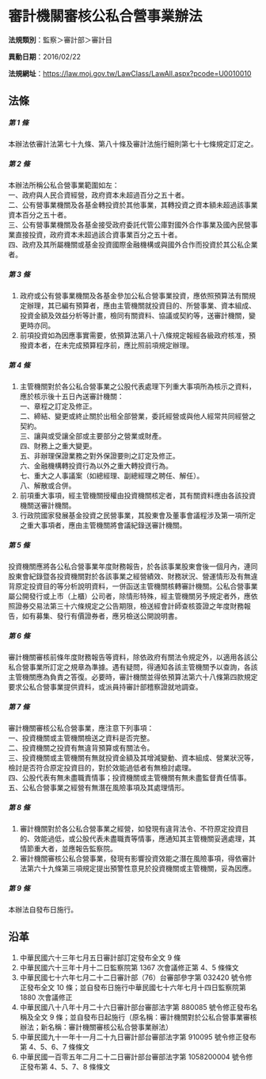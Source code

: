 # 審計機關審核公私合營事業辦法



**法規類別**：監察＞審計部＞審計目

**異動日期**：2016/02/22  

**法規網址**：https://law.moj.gov.tw/LawClass/LawAll.aspx?pcode=U0010010



## 法條
##### 第 1 條
本辦法依審計法第七十九條、第八十條及審計法施行細則第七十七條規定訂定之。

##### 第 2 條
本辦法所稱公私合營事業範圍如左：  
一、政府與人民合資經營，政府資本未超過百分之五十者。  
二、公有營事業機關及各基金轉投資於其他事業，其轉投資之資本額未超過該事業資本百分之五十者。  
三、公有營事業機關及各基金接受政府委託代管公庫對國外合作事業及國內民營事業直接投資，政府資本未超過該合資事業百分之五十者。  
四、政府及其所屬機關或基金投資國際金融機構或與國外合作而投資於其公私企業者。

##### 第 3 條
1. 政府或公有營事業機關及各基金參加公私合營事業投資，應依照預算法有關規定辦理，其已編有預算者，應由主管機關就投資目的、所營事業、資本組成、投資金額及效益分析等計畫，檢同有關資料、協議或契約等，送審計機關，變更時亦同。
1. 前項投資如為因應事實需要，依預算法第八十八條規定報經各級政府核准，預撥資本者，在未完成預算程序前，應比照前項規定辦理。

##### 第 4 條
1. 主管機關對於各公私合營事業之公股代表處理下列重大事項所為核示之資料，應於核示後十五日內送審計機關：  
一、章程之訂定及修正。  
二、締結、變更或終止關於出租全部營業，委託經營或與他人經常共同經營之契約。  
三、讓與或受讓全部或主要部分之營業或財產。  
四、財務上之重大變更。  
五、非辦理保證業務之對外保證要則之訂定及修正。  
六、金融機構轉投資行為以外之重大轉投資行為。  
七、重大之人事議案（如總經理、副總經理之聘任、解任）。  
八、解散或合併。
1. 前項重大事項，經主管機關授權由投資機關核定者，其有關資料應由各該投資機關送審計機關。
1. 行政院國家發展基金投資之民營事業，其股東會及董事會議程涉及第一項所定之重大事項者，應由主管機關將會議紀錄送審計機關。

##### 第 5 條
投資機關應將各公私合營事業年度財務報告，於各該事業股東會後一個月內，連同股東會紀錄暨各投資機關對於各該事業之經營績效、財務狀況、營運情形及有無違背原定投資目的等分析說明資料，一併函送主管機關核轉審計機關。公私合營事業屬公開發行或上市（上櫃）公司者，除情形特殊，經主管機關另予規定者外，應依照證券交易法第三十六條規定之公告期限，檢送經會計師查核簽證之年度財務報告，如有募集、發行有價證券者，應另檢送公開說明書。

##### 第 6 條
審計機關審核前條年度財務報告等資料，除依政府有關法令規定外，以適用各該公私合營事業所訂定之規章為準據。遇有疑問，得通知各該主管機關予以查詢，各該主管機關應為負責之答復。必要時，審計機關並得依預算法第六十八條第四款規定要求公私合營事業提供資料，或派員持審計部稽察證就地調查。

##### 第 7 條
審計機關審核公私合營事業，應注意下列事項：  
一、投資機關或主管機關檢送之資料是否完整。  
二、投資機關之投資有無違背預算或有關法令。  
三、投資機關或主管機關有無就投資金額及其增減變動、資本組成、營業狀況等，檢討是否符合原定投資目的，對於效能過低者有無檢討處理。  
四、公股代表有無未盡職責情事；投資機關或主管機關有無未盡監督責任情事。  
五、公私合營事業之經營有無潛在風險事項及其處理情形。

##### 第 8 條
1. 審計機關對於各公私合營事業之經營，如發現有違背法令、不符原定投資目的、效能過低，或公股代表未盡職責等情事，應通知其主管機關妥適處理，其情節重大者，並應報告監察院。
1. 審計機關審核公私合營事業，發現有影響投資效能之潛在風險事項，得依審計法第六十九條第三項規定提出預警性意見於投資機關或主管機關，妥為因應。

##### 第 9 條
本辦法自發布日施行。

## 沿革
1. 中華民國六十三年七月五日審計部訂定發布全文 9  條
1. 中華民國六十三年十月十二日監察院第 1367 次會議修正第 4、5 條條文
1. 中華民國七十六年七月二十二日審計部（76）台審部參字第 032420 號令修正發布全文 10 條；並自發布日施行中華民國七十六年七月十四日監察院第 1880 次會議修正
1. 中華民國八十八年十月二十六日審計部台審部法字第 880085 號令修正發布名稱及全文 9  條；並自發布日起施行（原名稱：審計機關對於公私合營事業審核辦法；新名稱：審計機關審核公私合營事業辦法）
1. 中華民國九十一年十一月二十九日審計部台審部法字第 910095 號令修正發布第 4、5、6、7 條條文
1. 中華民國一百零五年二月二十二日審計部台審部法字第 1058200004 號令修正發布第 4、5、7、8 條條文
